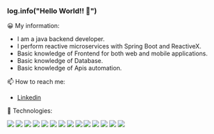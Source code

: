 ### log.info("Hello World!! 👋")

😀 My information:
* I am a java backend developer.
* I perform reactive microservices with Spring Boot and ReactiveX.
* Basic knowledge of Frontend for both web and mobile applications.
* Basic knowledge of Database.
* Basic knowledge of Apis automation.

📫 How to reach me:
* [Linkedin](https://www.linkedin.com/in/renzo-daniel-lavado-rivas-76627b103/)

💪 Technologies:

<div> 
  <img src="https://img.icons8.com/color/48/000000/java-coffee-cup-logo--v1.png"/>
  <img src="https://img.icons8.com/color/48/000000/spring-logo.png"/>
  <img src="https://img.icons8.com/color/50/000000/postgreesql.png"/>
  <img src="https://img.icons8.com/fluency/48/000000/mysql-logo.png"/>
  <img src="https://img.icons8.com/color/48/000000/redis.png"/>
  <img src="https://img.icons8.com/color/48/000000/git.png"/>
  <img src="https://img.icons8.com/ios-filled/50/000000/github.png"/>
  <img src="https://img.icons8.com/color/48/000000/bitbucket.png"/>
  <img src="https://img.icons8.com/color/48/000000/heroku.png"/>
  <img src="https://img.icons8.com/color/48/000000/android-os.png"/>
  <img src="https://img.icons8.com/color/48/000000/kotlin.png"/>
  <img src="https://img.icons8.com/color/48/000000/html-5--v1.png"/>
  <img src="https://img.icons8.com/color/48/000000/javascript.png"/>
  <img src="https://img.icons8.com/color/48/000000/bootstrap.png"/>
</div>
